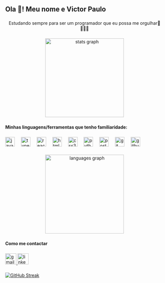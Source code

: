 <h2 align="left">Ola 👋! Meu nome e Victor Paulo</h2>

###

<p align="center">Estudando sempre para ser um programador que eu possa me orgulhar🤖🧑🏽‍💻</p>

###

<div align="center">
  <img src="https://github-readme-stats.vercel.app/api?username=MvcVictor&hide_title=false&hide_rank=false&show_icons=true&include_all_commits=true&count_private=true&disable_animations=false&theme=vue-dark&locale=pt-br&hide_border=true" height="250" alt="stats graph"  />
</div>

###

<h4 align="left">Minhas linguagens/ferramentas que tenho familiaridade:</h4>

###

<div align="left">
  <img src="https://cdn.jsdelivr.net/gh/devicons/devicon/icons/javascript/javascript-original.svg" height="30" alt="javascript logo"  />
  <img width="12" />
  <img src="https://cdn.jsdelivr.net/gh/devicons/devicon/icons/typescript/typescript-original.svg" height="30" alt="typescript logo"  />
  <img width="12" />
  <img src="https://cdn.jsdelivr.net/gh/devicons/devicon/icons/react/react-original.svg" height="30" alt="react logo"  />
  <img width="12" />
  <img src="https://cdn.jsdelivr.net/gh/devicons/devicon/icons/html5/html5-original.svg" height="30" alt="html5 logo"  />
  <img width="12" />
  <img src="https://cdn.jsdelivr.net/gh/devicons/devicon/icons/css3/css3-original.svg" height="30" alt="css3 logo"  />
  <img width="12" />
  <img src="https://cdn.jsdelivr.net/gh/devicons/devicon/icons/python/python-original.svg" height="30" alt="python logo"  />
  <img width="12" />
  <img src="https://cdn.jsdelivr.net/gh/devicons/devicon/icons/postgresql/postgresql-original.svg" height="30" alt="postgresql logo"  />
  <img width="12" />
  <img src="https://cdn.jsdelivr.net/gh/devicons/devicon/icons/git/git-original.svg" height="30" alt="git logo"  />
  <img width="12" />
  <img src="https://cdn.jsdelivr.net/gh/devicons/devicon/icons/github/github-original.svg" height="30" alt="github logo"  />
</div>

###

<div align="center">
  <img src="https://github-readme-stats.vercel.app/api/top-langs?username=MvcVictor&locale=pt-br&hide_title=false&layout=compact&card_width=320&langs_count=5&theme=vue-dark&hide_border=true&order=2" height="250" alt="languages graph"  />
</div>

###

<h4 align="left">Como me contactar</h4>

###

<div align="left">
  <a href="Mvcvictorestudos@gmail.com" target="_blank">
    <img src="https://img.shields.io/static/v1?message=Gmail&logo=gmail&label=&color=D14836&logoColor=white&labelColor=&style=for-the-badge" height="35" alt="gmail logo"  />
  </a>
  <a href="www.linkedin.com/in/victor-paulo-da-silva-473136344" target="_blank">
    <img src="https://img.shields.io/static/v1?message=LinkedIn&logo=linkedin&label=&color=0077B5&logoColor=white&labelColor=&style=for-the-badge" height="35" alt="linkedin logo"  />
  </a>
</div>

###

[![GitHub Streak](https://streak-stats.demolab.com?user=DenverCoder1)](https://git.io/streak-stats)

###
